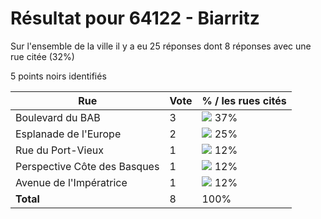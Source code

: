 # Résultat pour 64122 - Biarritz

Sur l'ensemble de la ville il y a eu 25 réponses dont 8 réponses avec une rue citée (32%)

5 points noirs identifiés

| Rue | Vote | % / les rues cités|
|-----|------|-------------------|
| Boulevard du BAB | 3 | <img src="../../img/bar_37.gif" />&nbsp;37%|
| Esplanade de l'Europe | 2 | <img src="../../img/bar_25.gif" />&nbsp;25%|
| Rue du Port-Vieux | 1 | <img src="../../img/bar_12.gif" />&nbsp;12%|
| Perspective Côte des Basques | 1 | <img src="../../img/bar_12.gif" />&nbsp;12%|
| Avenue de l'Impératrice | 1 | <img src="../../img/bar_12.gif" />&nbsp;12%|
| **Total** | 8 | 100%|
